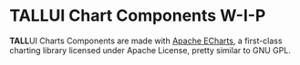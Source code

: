 # TALLUI Chart Components W-I-P

**TALL**UI Charts Components are made with [Apache ECharts](https://echarts.apache.org/), a  first-class charting library licensed under Apache License, pretty similar to GNU GPL. 